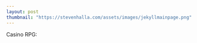 ```yaml
---
layout: post
thumbnail: "https://stevenhalla.com/assets/images/jekyllmainpage.png"
---
```


Casino RPG:




